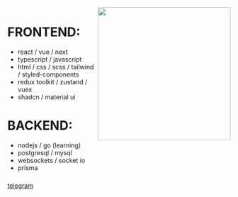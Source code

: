 

<img align="right" height="300" src="https://gifs.obs.ru-moscow-1.hc.sbercloud.ru/1346fa9e96746beb4ef036a22a2ee80df03a0045ed0dd7e9ce721b992a5465db.webp"  />

###

<div align="left">
  <h1> FRONTEND: </h1>
  <ul>
  <li> react  /  vue  /  next </li>
  <li> typescript  /  javascript  </li>
  <li> html  /  css  /  scss  /  tailwind  /  styled-components </li>
  <li> redux toolkit  /  zustand  /  vuex </li>
  <li> shadcn  /  material ui</li>
  </ul>
 

</div>


###

<div align="left">
  <h1> BACKEND: </h1>


  <ul>
  <li> nodejs  /  go (learning) </li>
  <li> postgresql  /  mysql </li>
  <li> websockets  /  socket io </li>
  <li> prisma </li>
  </ul>
</div>


###

<div style="" align="left">
  <a href="https://t.me/sladkihsnov666"> telegram  </a>
</div>

